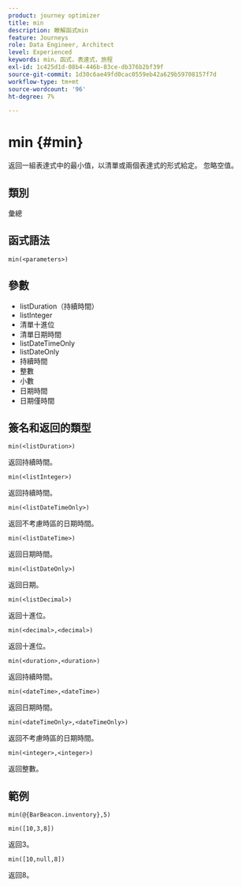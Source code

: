 ```yaml
---
product: journey optimizer
title: min
description: 瞭解函式min
feature: Journeys
role: Data Engineer, Architect
level: Experienced
keywords: min，函式，表達式，旅程
exl-id: 1c425d1d-08b4-446b-83ce-db376b2bf39f
source-git-commit: 1d30c6ae49fd0cac0559eb42a629b59708157f7d
workflow-type: tm+mt
source-wordcount: '96'
ht-degree: 7%

---
```


# min {#min}

返回一組表達式中的最小值，以清單或兩個表達式的形式給定。 忽略空值。

## 類別

彙總

## 函式語法

`min(<parameters>)`

## 參數

* listDuration（持續時間）
* listInteger
* 清單十進位
* 清單日期時間
* listDateTimeOnly
* listDateOnly
* 持續時間
* 整數
* 小數
* 日期時間
* 日期僅時間

## 簽名和返回的類型

`min(<listDuration>)`

返回持續時間。

`min(<listInteger>)`

返回持續時間。

`min(<listDateTimeOnly>)`

返回不考慮時區的日期時間。

`min(<listDateTime>)`

返回日期時間。

`min(<listDateOnly>)`

返回日期。

`min(<listDecimal>)`

返回十進位。

`min(<decimal>,<decimal>)`

返回十進位。

`min(<duration>,<duration>)`

返回持續時間。

`min(<dateTime>,<dateTime>)`

返回日期時間。

`min(<dateTimeOnly>,<dateTimeOnly>)`

返回不考慮時區的日期時間。

`min(<integer>,<integer>)`

返回整數。

## 範例

`min(@{BarBeacon.inventory},5)`

`min([10,3,8])`

返回3。

`min([10,null,8])`

返回8。
